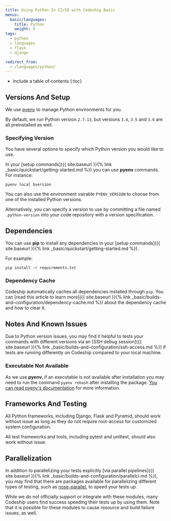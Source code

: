 ```yaml
---
title: Using Python In CI/CD with Codeship Basic
menus:
  basic/languages:
    title: Python
    weight: 4
tags:
  - python
  - languages
  - flask
  - django

redirect_from:
  - /languages/python/
---
```


* include a table of contents
{:toc}

## Versions And Setup

We use [pyenv](https://github.com/pyenv/pyenv ) to manage Python environments for you.

By default, we run Python version `2.7.13`, but versions `3.4`, `3.5` and `3.6` are all preinstalled as well.

### Specifying Version

You have several options to specify which Python version you would like to use.

In your [setup commands]({{ site.baseurl }}{% link _basic/quickstart/getting-started.md %}) you can use **pyenv** commands. For instance:

```
pyenv local $version
```

You can also use the environment vairable `PYENV_VERSION` to choose from one of the installed Python versions.

Alternatively, you can specify a version to use by committing a file named `.python-version` into your code repository with a version specification.

## Dependencies

You can use **pip** to install any dependencies in your [setup commands]({{ site.baseurl }}{% link _basic/quickstart/getting-started.md %}).

For example:

```shell
pip install -r requirements.txt
```

### Dependency Cache

Codeship automatically caches all dependencies installed through `pip`. You can [read this article to learn more]({{ site.baseurl }}{% link _basic/builds-and-configuration/dependency-cache.md %}) about the dependency cache and how to clear it.

## Notes And Known Issues

Due to Python version issues, you may find it helpful to tests your commands with different versions via an [SSH debug session]({{ site.baseurl }}{% link _basic/builds-and-configuration/ssh-access.md %}) if tests are running differently on Codeship compared to your local machine.

### Executable Not Available

As we use **pyenv**, if an executable is not available after installation you may need to run the command `pyenv rehash` after installing the package. [You can read pyenv's documentation](https://github.com/pyenv/pyenv) for more information.

## Frameworks And Testing

All Python frameworks, including Django, Flask and Pyramid, should work without issue as long as they do not require root-access for customized system configuration.

All test frameworks and tools, including pytest and unittest, should also work without issue.

## Parallelization

In addition to parallelizing your tests explicitly [via parallel pipelines]({{ site.baseurl }}{% link _basic/builds-and-configuration/parallelci.md %}), you may find that there are packages available for parallelizing different types of testing, such as [nose-parallel](https://pypi.python.org/pypi/nose-parallel), to speed your tests up.

While we do not officially support or integrate with these modules, many Codeship users find success speeding their tests up by using them. Note that it is possible for these modules to cause resource and build failure issues, as well.
